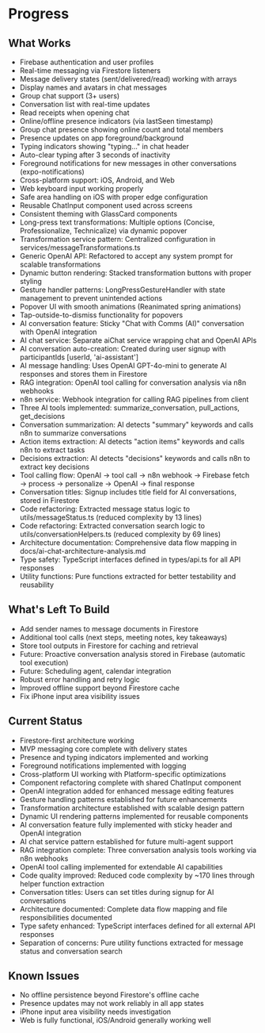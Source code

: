 # Progress

## What Works
- Firebase authentication and user profiles
- Real-time messaging via Firestore listeners
- Message delivery states (sent/delivered/read) working with arrays
- Display names and avatars in chat messages
- Group chat support (3+ users)
- Conversation list with real-time updates
- Read receipts when opening chat
- Online/offline presence indicators (via lastSeen timestamp)
- Group chat presence showing online count and total members
- Presence updates on app foreground/background
- Typing indicators showing "typing..." in chat header
- Auto-clear typing after 3 seconds of inactivity
- Foreground notifications for new messages in other conversations (expo-notifications)
- Cross-platform support: iOS, Android, and Web
- Web keyboard input working properly
- Safe area handling on iOS with proper edge configuration
- Reusable ChatInput component used across screens
- Consistent theming with GlassCard components
- Long-press text transformations: Multiple options (Concise, Professionalize, Technicalize) via dynamic popover
- Transformation service pattern: Centralized configuration in services/messageTransformations.ts
- Generic OpenAI API: Refactored to accept any system prompt for scalable transformations
- Dynamic button rendering: Stacked transformation buttons with proper styling
- Gesture handler patterns: LongPressGestureHandler with state management to prevent unintended actions
- Popover UI with smooth animations (Reanimated spring animations)
- Tap-outside-to-dismiss functionality for popovers
- AI conversation feature: Sticky "Chat with Comms (AI)" conversation with OpenAI integration
- AI chat service: Separate aiChat service wrapping chat and OpenAI APIs
- AI conversation auto-creation: Created during user signup with participantIds [userId, 'ai-assistant']
- AI message handling: Uses OpenAI GPT-4o-mini to generate AI responses and stores them in Firestore
- RAG integration: OpenAI tool calling for conversation analysis via n8n webhooks
- n8n service: Webhook integration for calling RAG pipelines from client
- Three AI tools implemented: summarize_conversation, pull_actions, get_decisions
- Conversation summarization: AI detects "summary" keywords and calls n8n to summarize conversations
- Action items extraction: AI detects "action items" keywords and calls n8n to extract tasks
- Decisions extraction: AI detects "decisions" keywords and calls n8n to extract key decisions
- Tool calling flow: OpenAI → tool call → n8n webhook → Firebase fetch → process → personalize → OpenAI → final response
- Conversation titles: Signup includes title field for AI conversations, stored in Firestore
- Code refactoring: Extracted message status logic to utils/messageStatus.ts (reduced complexity by 13 lines)
- Code refactoring: Extracted conversation search logic to utils/conversationHelpers.ts (reduced complexity by 69 lines)
- Architecture documentation: Comprehensive data flow mapping in docs/ai-chat-architecture-analysis.md
- Type safety: TypeScript interfaces defined in types/api.ts for all API responses
- Utility functions: Pure functions extracted for better testability and reusability

## What's Left To Build
- Add sender names to message documents in Firestore
- Additional tool calls (next steps, meeting notes, key takeaways)
- Store tool outputs in Firestore for caching and retrieval
- Future: Proactive conversation analysis stored in Firebase (automatic tool execution)
- Future: Scheduling agent, calendar integration
- Robust error handling and retry logic
- Improved offline support beyond Firestore cache
- Fix iPhone input area visibility issues

## Current Status
- Firestore-first architecture working
- MVP messaging core complete with delivery states
- Presence and typing indicators implemented and working
- Foreground notifications implemented with logging
- Cross-platform UI working with Platform-specific optimizations
- Component refactoring complete with shared ChatInput component
- OpenAI integration added for enhanced message editing features
- Gesture handling patterns established for future enhancements
- Transformation architecture established with scalable design pattern
- Dynamic UI rendering patterns implemented for reusable components
- AI conversation feature fully implemented with sticky header and OpenAI integration
- AI chat service pattern established for future multi-agent support
- RAG integration complete: Three conversation analysis tools working via n8n webhooks
- OpenAI tool calling implemented for extendable AI capabilities
- Code quality improved: Reduced code complexity by ~170 lines through helper function extraction
- Conversation titles: Users can set titles during signup for AI conversations
- Architecture documented: Complete data flow mapping and file responsibilities documented
- Type safety enhanced: TypeScript interfaces defined for all external API responses
- Separation of concerns: Pure utility functions extracted for message status and conversation search

## Known Issues
- No offline persistence beyond Firestore's offline cache
- Presence updates may not work reliably in all app states
- iPhone input area visibility needs investigation
- Web is fully functional, iOS/Android generally working well
